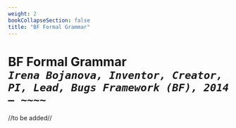 ```yaml
---
weight: 2
bookCollapseSection: false
title: "BF Formal Grammar"
---
```

# BF Formal Grammar <br/>_`Irena Bojanova, Inventor, Creator, PI, Lead, Bugs Framework (BF), 2014 – ~~~~`_

//to be added//